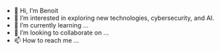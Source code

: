 - 👋 Hi, I’m Benoit
- 👀 I’m interested in exploring new technologies, cybersecurity, and AI.
- 🌱 I’m currently learning ...
- 💞️ I’m looking to collaborate on ...
- 📫 How to reach me ...
<!---
Blade7unner/Blade7unner is a ✨ special ✨ repository because its `README.md` (this file) appears on your GitHub profile.
You can click the Preview link to take a look at your changes.
--->
